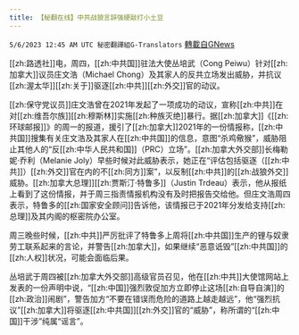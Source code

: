 ```yaml
---
title: 【秘翻在线】中共战狼言辞强硬敲打小土豆
---
```

`5/6/2023 12:45 AM UTC 秘密翻譯組G-Translators` [轉載自GNews](https://gnews.org/articles/1278718)

[[zh:路透社]]电，周四，[[zh:中共国]]驻法大使丛培武（Cong Peiwu）针对[[zh:加拿大]]议员庄文浩（Michael Chong）及其家人的反共立场发出威胁，并抗议[[zh:渥太华]][[zh:关于]]驱逐[[zh:中共]][[zh:外交]]官的动议。

[[zh:保守党议员]]庄文浩曾在2021年发起了一项成功的动议，宣称[[zh:中共]]在对[[zh:维吾尔族]][[zh:穆斯林]]实施[[zh:种族灭绝]]暴行。据[[zh:加拿大]]《[[zh:环球邮报]]》的周一的报道，援引了[[zh:加拿大]]2021年的一份情报称，[[zh:中共国]]搜集有关庄文浩及其家人在[[zh:中共国]]的信息，意图“杀鸡儆猴”，威胁阻止其他人的“反[[zh:中华人民共和国]]（PRC）立场”。[[zh:加拿大外交部]]长梅勒妮·乔利（Melanie Joly）早些时候对此威胁表示，她正在“评估包括驱逐（[[zh:中共]]）[[zh:外交]]官在内的不[[zh:同方]]案”，以反制[[zh:中共]]的[[zh:战狼外交]]威胁。[[zh:加拿大总理]][[zh:贾斯汀·特鲁多]]（Justin Trdeau）表示，他从报纸上看到了这份情报，并于周三指责情报机构没有及时把报告交给他。但庄文浩周四表示，特鲁多的[[zh:国家安全顾问]]告诉他，该情报已于2021年分发给支持[[zh:总理]]及其内阁的枢密院办公室。

周三晚些时候，[[zh:中共]]严厉批评了特鲁多上周将[[zh:中共国]]生产的锂与奴隶劳工联系起来的言论，并警告[[zh:加拿大]]，如果继续“恶意诋毁”[[zh:中共国]]的[[zh:人权]]状况，可能会面临后果。

丛培武于周四被[[zh:加拿大外交部]]高级官员召见，他在[[zh:中共]]大使馆网站上发表的一份声明中说，“[[zh:中国]]强烈敦促加方立即停止这场[[zh:自导自演]]的[[zh:政治]]闹剧”，警告加方“不要在错误而危险的道路上越走越远”，他“强烈抗议”[[zh:加拿大]]将驱逐[[zh:中共国]][[zh:外交]]官的“威胁”，称所谓的“[[zh:中国]]干涉”纯属“谣言”。
